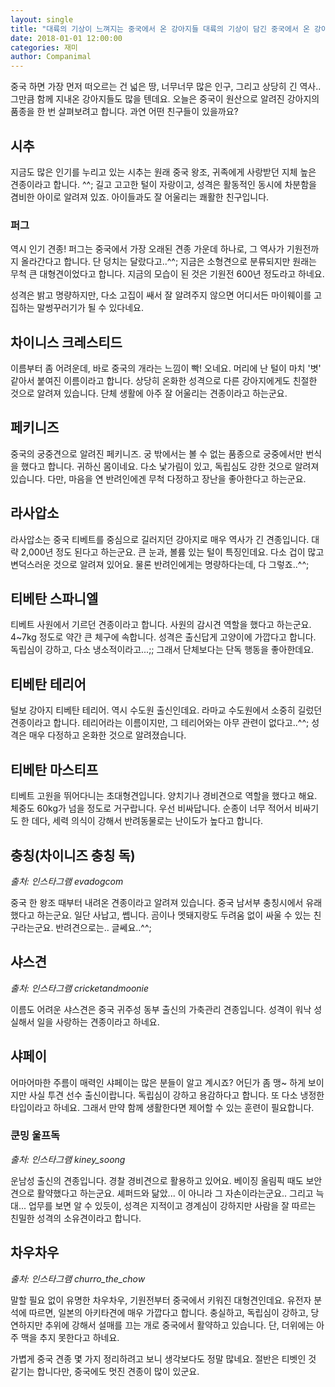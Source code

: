 ```yaml
---
layout: single
title: "대륙의 기상이 느껴지는 중국에서 온 강아지들 대륙의 기상이 담긴 중국에서 온 강아지"
date: 2018-01-01 12:00:00
categories: 재미
author: Companimal
---
```


중국 하면 가장 먼저 떠오르는 건 넓은 땅, 너무너무 많은 인구, 그리고 상당히 긴 역사.. 그만큼 함께 지내온 강아지들도 많을 텐데요. 오늘은 중국이 원산으로 알려진 강아지의 품종을 한 번 살펴보려고 합니다. 과연 어떤 친구들이 있을까요?

## 시추

지금도 많은 인기를 누리고 있는 시추는 원래 중국 왕조, 귀족에게 사랑받던 지체 높은 견종이라고 합니다. ^^; 길고 고고한 털이 자랑이고, 성격은 활동적인 동시에 차분함을 겸비한 아이로 알려져 있죠. 아이들과도 잘 어울리는 쾌활한 친구입니다.

### 퍼그

역시 인기 견종! 퍼그는 중국에서 가장 오래된 견종 가운데 하나로, 그 역사가 기원전까지 올라간다고 합니다. 단 덩치는 달랐다고..^^; 지금은 소형견으로 분류되지만 원래는 무척 큰 대형견이었다고 합니다. 지금의 모습이 된 것은 기원전 600년 정도라고 하네요.

성격은 밝고 명량하지만, 다소 고집이 쌔서 잘 알려주지 않으면 어디서든 마이웨이를 고집하는 말썽꾸러기가 될 수 있다네요.

## 차이니스 크레스티드

이름부터 좀 어려운데, 바로 중국의 개라는 느낌이 빡! 오네요. 머리에 난 털이 마치 '볏' 같아서 붙여진 이름이라고 합니다. 상당히 온화한 성격으로 다른 강아지에게도 친절한 것으로 알려져 있습니다. 단체 생활에 아주 잘 어울리는 견종이라고 하는군요.

## 페키니즈

중국의 궁중견으로 알려진 페키니즈. 궁 밖에서는 볼 수 없는 품종으로 궁중에서만 번식을 했다고 합니다. 귀하신 몸이네요. 다소 낯가림이 있고, 독립심도 강한 것으로 알려져 있습니다. 다만, 마음을 연 반려인에겐 무척 다정하고 장난을 좋아한다고 하는군요.

## 라사압소

라사압소는 중국 티베트를 중심으로 길러지던 강아지로 매우 역사가 긴 견종입니다. 대략 2,000년 정도 된다고 하는군요. 큰 눈과, 볼륨 있는 털이 특징인데요. 다소 겁이 많고 변덕스러운 것으로 알려져 있어요. 물론 반려인에게는 명량하다는데, 다 그렇죠..^^;

## 티베탄 스파니엘

티베트 사원에서 기르던 견종이라고 합니다. 사원의 감시견 역할을 했다고 하는군요. 4~7kg 정도로 약간 큰 체구에 속합니다. 성격은 출신답게 고양이에 가깝다고 합니다. 독립심이 강하고, 다소 냉소적이라고...;; 그래서 단체보다는 단독 행동을 좋아한데요.

## 티베탄 테리어

털보 강아지 티베탄 테리어. 역시 수도원 출신인데요. 라마교 수도원에서 소중히 길렀던 견종이라고 합니다. 테리어라는 이름이지만, 그 테리어와는 아무 관련이 없다고..^^; 성격은 매우 다정하고 온화한 것으로 알려졌습니다.

## 티베탄 마스티프

티베트 고원을 뛰어다니는 초대형견입니다. 양치기나 경비견으로 역할을 했다고 해요. 체중도 60kg가 넘을 정도로 거구랍니다. 우선 비싸답니다. 순종이 너무 적어서 비싸기도 한 데다, 세력 의식이 강해서 반려동물로는 난이도가 높다고 합니다.

## 충칭(차이니즈 충칭 독)

_출처: 인스타그램 evadogcom_

중국 한 왕조 때부터 내려온 견종이라고 알려져 있습니다. 중국 남서부 충칭시에서 유래했다고 하는군요. 일단 사납고, 쎕니다. 곰이나 멧돼지랑도 두려움 없이 싸울 수 있는 친구라는군요. 반려견으로는.. 글쎄요..^^;

## 샤스견

_출처: 인스타그램 cricketandmoonie_

이름도 어려운 샤스견은 중국 귀주성 동부 출신의 가축관리 견종입니다. 성격이 워낙 성실해서 일을 사랑하는 견종이라고 하네요.

## 샤페이

어마어마한 주름이 매력인 샤페이는 많은 분들이 알고 계시죠? 어딘가 좀 맹~ 하게 보이지만 사실 투견 선수 출신이랍니다. 독립심이 강하고 용감하다고 합니다. 또 다소 냉정한 타입이라고 하네요. 그래서 만약 함께 생활한다면 제어할 수 있는 훈련이 필요합니다.

### 쿤밍 울프독

_출처: 인스타그램 kiney_soong_

운남성 출신의 견종입니다. 경찰 경비견으로 활용하고 있어요. 베이징 올림픽 때도 보안견으로 활약했다고 하는군요. 셰퍼드와 닮았... 이 아니라 그 자손이라는군요.. 그리고 늑대... 업무를 보면 알 수 있듯이, 성격은 지적이고 경계심이 강하지만 사람을 잘 따르는 친밀한 성격의 소유견이라고 합니다.

## 차우차우

_출처: 인스타그램 churro_the_chow_

말할 필요 없이 유명한 차우차우, 기원전부터 중국에서 키워진 대형견인데요. 유전자 분석에 따르면, 일본의 아키타견에 매우 가깝다고 합니다. 충실하고, 독립심이 강하고, 당연하지만 추위에 강해서 설매를 끄는 개로 중국에서 활약하고 있습니다. 단, 더위에는 아주 맥을 추지 못한다고 하네요.

가볍게 중국 견종 몇 가지 정리하려고 보니 생각보다도 정말 많네요. 절반은 티벳인 것 같기는 합니다만, 중국에도 멋진 견종이 많이 있군요.
